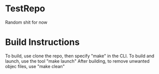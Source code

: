 # TestRepo
Random shit for now

# Build Instructions
To build, use clone the repo, then specify "make" in the CLI.
To build and launch, use the tool "make launch"
After building, to remove unwanted objec files, use "make clean"
